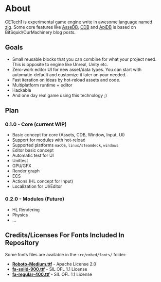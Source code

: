 # About

[CETech1](https://github.com/cyberegoorg/cetech1) is experimental game engine write in awesome language
named [zig](https://ziglang.org).
Some core features like [AsseDB](assetdb.md), [CDB](cdb.md) and [ApiDB](apidb.md) is based on BitSquid/OurMachinery blog
posts.

## Goals

- Small reusable blocks that you can combine for what your project need. This is opposite to engine like Unreal, Unity
  etc.
- Zero-work editor UI for new asset/data types. You can start with automatic-default and customize it later on your
  needed.
- Fast iteration on ideas by hot-reload assets and code.
- Multiplatform runtime + editor
- Hackable
- And one day real game using this technology ;)

## Plan

### 0.1.0 - Core (current WIP)

- Basic concept for core (Assets, CDB, Window, Input, UI)
- Support for modules with hot-reload
- Supported platforms `macOS`, `linux/steamdeck`, `windows`
- Editor basic concept
- Automatic test for UI
- Unittest
- GPU/GFX
- Render graph
- ECS
- Actions (HL concept for Input)
- Localization for UI/Editor

### 0.2.0 - Modules (Future)

- HL Rendering
- Physics
- ...

## Credits/Licenses For Fonts Included In Repository

Some fonts files are available in the `src/embed/fonts/` folder:

- **[Roboto-Medium.ttf](https://fonts.google.com/specimen/Roboto)** - Apache License 2.0
- **[fa-solid-900.ttf](https://fontawesome.com)** - SIL OFL 1.1 License
- **[fa-regular-400.ttf](https://fontawesome.com)** - SIL OFL 1.1 License

